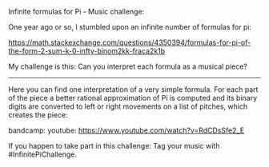 Infinite formulas for Pi - Music challenge:

One year ago or so, I stumbled upon an infinite number of formulas for pi:

https://math.stackexchange.com/questions/4350394/formulas-for-pi-of-the-form-2-sum-k-0-infty-binom2kk-fraca2k1b

My challenge is this: Can you interpret each formula as a musical piece? 

---
Here you can find one interpretation of a very simple formula. For each part of the piece a better rational approximation of Pi is computed and its binary
digits are converted to left or right movements on a list of pitches, which creates the piece:

bandcamp: 
youtube:  https://www.youtube.com/watch?v=RdCDsSfe2_E

If you happen to take part in this challenge: Tag your music with #InfinitePiChallenge.

